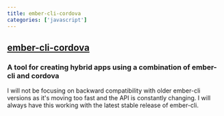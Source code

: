 ```yaml
---
title: ember-cli-cordova
categories: ['javascript']
---
```

## [ember-cli-cordova](https://github.com/poetic/ember-cli-cordova)

### A tool for creating hybrid apps using a combination of ember-cli and cordova


I will not be focusing on backward compatibility with older ember-cli versions
as it's moving too fast and the API is constantly changing. I will always have
this working with the latest stable release of ember-cli.
